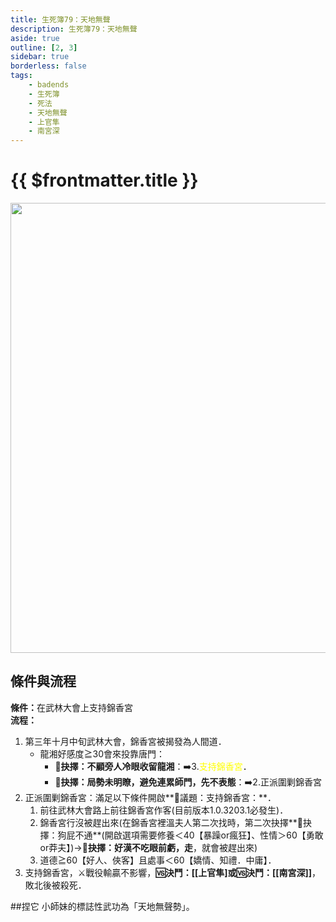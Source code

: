 ```yaml
---
title: 生死簿79：天地無聲
description: 生死簿79：天地無聲
aside: true
outline: [2, 3]
sidebar: true
borderless: false
tags:
    - badends
    - 生死簿
    - 死法
    - 天地無聲
    - 上官隼
    - 南宮深
---
```


# {{ $frontmatter.title }}

<img width="720" src="/images/badends/badend79.png">

## 條件與流程

<b>條件：</b>在武林大會上支持錦香宮<br>
<b>流程：</b><br>
1. 第三年十月中旬武林大會，錦香宮被揭發為人間道．
   + <Girl8Icon>龍湘</Girl8Icon>好感度≧30會來投靠唐門：
     + **📖抉擇：不顧旁人冷眼收留龍湘**：➡️3.<span style='color: Yellow;'>支持錦香宮</span>．
     + **📖抉擇：局勢未明瞭，避免連累師門，先不表態**：➡️2.正派圍剿錦香宮
2. 正派圍剿錦香宮：滿足以下條件開啟**📜議題：支持錦香宮：**．
   1. 前往武林大會路上前往錦香宮作客(目前版本1.0.3203.1必發生)．
   2. 錦香宮行沒被趕出來(在錦香宮裡溫夫人第二次找時，第二次抉擇**📖抉擇：狗屁不通**(開啟選項需要修養＜40【暴躁or瘋狂】、性情＞60【勇敢or莽夫】)→**📖抉擇：好漢不吃眼前虧，走**，就會被趕出來)
   3. 道德≧60【好人、俠客】且處事＜60【嬌情、知禮．中庸】．
3. 支持錦香宮，⚔️戰役輸贏不影響，**🆚決鬥：[[上官隼]**或**🆚決鬥：[[南宮深]]**，敗北後被殺死．

##捏它
<Girl0Icon>小師妹</Girl0Icon>的標誌性武功為「天地無聲勢」。
